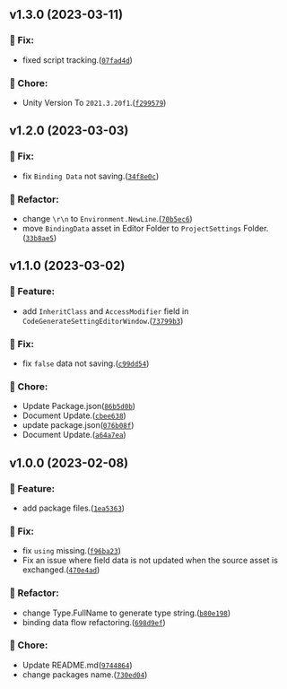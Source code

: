 ## v1.3.0 (2023-03-11)

### 🐞 Fix:

- fixed script tracking.([`07fad4d`](https://github.com/Shaun-Fong/UIToolkit-FieldBinding/commit/07fad4d377474778f090d3fec669baad4aa2171f))

### 🧩 Chore:

- Unity Version To `2021.3.20f1`.([`f299579`](https://github.com/Shaun-Fong/UIToolkit-FieldBinding/commit/f2995796396dbfbf6c78b9642f70aa00ff5f8f44))

## v1.2.0 (2023-03-03)

### 🐞 Fix:

- fix `Binding Data` not saving.([`34f8e0c`](https://github.com/Shaun-Fong/UIToolkit-FieldBinding/commit/34f8e0c23be77644ec606c0585305e27901a8f7b))

### 🔨 Refactor:

- change `\r\n` to `Environment.NewLine`.([`70b5ec6`](https://github.com/Shaun-Fong/UIToolkit-FieldBinding/commit/70b5ec6b56d70553d7ae4f0a285289b901284e16))
- move `BindingData` asset in Editor Folder to `ProjectSettings` Folder.([`33b8ae5`](https://github.com/Shaun-Fong/UIToolkit-FieldBinding/commit/33b8ae5f8f7546c7450c2d1f78fe4638e34fffe5))

## v1.1.0 (2023-03-02)

### 🚀 Feature:

- add `InheritClass` and `AccessModifier` field in `CodeGenerateSettingEditorWindow`.([`73799b3`](https://github.com/Shaun-Fong/UIToolkit-FieldBinding/commit/73799b3663b36f997a1acb69f8a9ae14b1da4697))

### 🐞 Fix:

- fix `false` data not saving.([`c99dd54`](https://github.com/Shaun-Fong/UIToolkit-FieldBinding/commit/c99dd54b563e66e0ce464055f1054f9d2bc52758))

### 🧩 Chore:

- Update Package.json([`86b5d0b`](https://github.com/Shaun-Fong/UIToolkit-FieldBinding/commit/86b5d0b4b20d19fcb72cef10e49c553a450043d9))
- Document Update.([`cbee638`](https://github.com/Shaun-Fong/UIToolkit-FieldBinding/commit/cbee638890c2e701065ab774716d9a68a6f0c056))
- update package.json([`076b08f`](https://github.com/Shaun-Fong/UIToolkit-FieldBinding/commit/076b08f028cb246586c28b1ed55f125b3bab735e))
- Document Update.([`a64a7ea`](https://github.com/Shaun-Fong/UIToolkit-FieldBinding/commit/a64a7ea83d357de1011400606684f18173e3304d))

## v1.0.0 (2023-02-08)

### 🚀 Feature:

- add package files.([`1ea5363`](https://github.com/Shaun-Fong/UIToolkit-FieldBinding/commit/1ea5363bb08d0071330c244767a2433489579b77))

### 🐞 Fix:

- fix `using` missing.([`f96ba23`](https://github.com/Shaun-Fong/UIToolkit-FieldBinding/commit/f96ba23c5c36b69b18874c0ffdb53c98790fb1af))
- Fix an issue where field data is not updated when the source asset is exchanged.([`470e4ad`](https://github.com/Shaun-Fong/UIToolkit-FieldBinding/commit/470e4ad2080ad5d925dd3193cc5596f84dc5008c))

### 🔨 Refactor:

- change Type.FullName to generate type string.([`b80e198`](https://github.com/Shaun-Fong/UIToolkit-FieldBinding/commit/b80e19828098610016312d709006a2083a30b05b))
- binding data flow refactoring.([`698d9ef`](https://github.com/Shaun-Fong/UIToolkit-FieldBinding/commit/698d9ef71f67ac31c5268f1f944fbf1328b6c2e2))

### 🧩 Chore:

- Update README.md([`9744864`](https://github.com/Shaun-Fong/UIToolkit-FieldBinding/commit/974486445b8788a9dfc3ff667e28f4b2c2d63ae6))
- change packages name.([`730ed04`](https://github.com/Shaun-Fong/UIToolkit-FieldBinding/commit/730ed04ef84a82dd9c09702f4dbac36b892af551))

